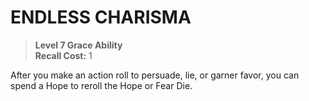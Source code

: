 ﻿---
tags:
  - Ability
  - CharacterOption
name: 'ENDLESS CHARISMA'
level: 7
domain: 'Grace'
type: 'Ability'
recall: '1'
description: 'After you make an action roll to persuade, lie, or garner favor, you can spend a Hope to reroll the Hope or Fear Die.'
---
# ENDLESS CHARISMA

> **Level 7 Grace Ability**  
> **Recall Cost:** 1

After you make an action roll to persuade, lie, or garner favor, you can spend a Hope to reroll the Hope or Fear Die.

